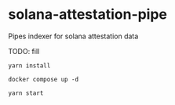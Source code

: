 # solana-attestation-pipe

Pipes indexer for solana attestation data

TODO: fill 

```
yarn install

docker compose up -d

yarn start
```